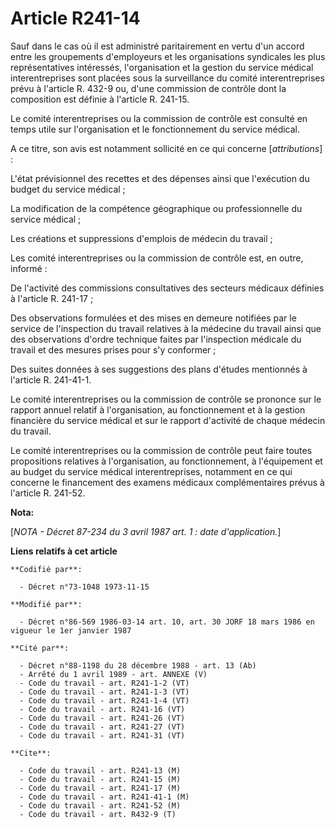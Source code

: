 # Article R241-14

Sauf dans le cas où il est administré paritairement en vertu d'un accord entre les groupements d'employeurs et les
organisations syndicales les plus représentatives intéressés, l'organisation et la gestion du service médical
interentreprises sont placées sous la surveillance du comité interentreprises prévu à l'article R. 432-9 ou, d'une commission
de contrôle dont la composition est définie à l'article R. 241-15.

Le comité interentreprises ou la commission de contrôle est consulté en temps utile sur l'organisation et le fonctionnement
du service médical.

A ce titre, son avis est notamment sollicité en ce qui concerne [*attributions*] :

L'état prévisionnel des recettes et des dépenses ainsi que l'exécution du budget du service médical ;

La modification de la compétence géographique ou professionnelle du service médical ;

Les créations et suppressions d'emplois de médecin du travail ;

Les comité interentreprises ou la commission de contrôle est, en outre, informé :

De l'activité des commissions consultatives des secteurs médicaux définies à l'article R. 241-17 ;

Des observations formulées et des mises en demeure notifiées par le service de l'inspection du travail relatives à la
médecine du travail ainsi que des observations d'ordre technique faites par l'inspection médicale du travail et des mesures
prises pour s'y conformer ;

Des suites données à ses suggestions des plans d'études mentionnés à l'article R. 241-41-1.

Le comité interentreprises ou la commission de contrôle se prononce sur le rapport annuel relatif à l'organisation, au
fonctionnement et à la gestion financière du service médical et sur le rapport d'activité de chaque médecin du travail.

Le comité interentreprises ou la commission de contrôle peut faire toutes propositions relatives à l'organisation, au
fonctionnement, à l'équipement et au budget du service médical interentreprises, notamment en ce qui concerne le financement
des examens médicaux complémentaires prévus à l'article R. 241-52.

**Nota:**

[*NOTA - Décret 87-234 du 3 avril 1987 art. 1 : date d'application.*]

**Liens relatifs à cet article**

	**Codifié par**:

	  - Décret n°73-1048 1973-11-15

	**Modifié par**:

	  - Décret n°86-569 1986-03-14 art. 10, art. 30 JORF 18 mars 1986 en vigueur le 1er janvier 1987

	**Cité par**:

	  - Décret n°88-1198 du 28 décembre 1988 - art. 13 (Ab)
	  - Arrêté du 1 avril 1989 - art. ANNEXE (V)
	  - Code du travail - art. R241-1-2 (VT)
	  - Code du travail - art. R241-1-3 (VT)
	  - Code du travail - art. R241-1-4 (VT)
	  - Code du travail - art. R241-16 (VT)
	  - Code du travail - art. R241-26 (VT)
	  - Code du travail - art. R241-27 (VT)
	  - Code du travail - art. R241-31 (VT)

	**Cite**:

	  - Code du travail - art. R241-13 (M)
	  - Code du travail - art. R241-15 (M)
	  - Code du travail - art. R241-17 (M)
	  - Code du travail - art. R241-41-1 (M)
	  - Code du travail - art. R241-52 (M)
	  - Code du travail - art. R432-9 (T)
